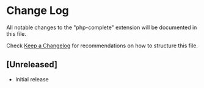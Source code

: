 # Change Log
All notable changes to the "php-complete" extension will be documented in this file.

Check [Keep a Changelog](http://keepachangelog.com/) for recommendations on how to structure this file.

## [Unreleased]
- Initial release
